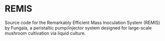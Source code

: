 # REMIS
Source code for the Remarkably Efficient Mass Inoculation System (REMIS) by Fungaia, a peristaltic pump/injector system designed for large-scale mushroom cultivation via liquid culture.
